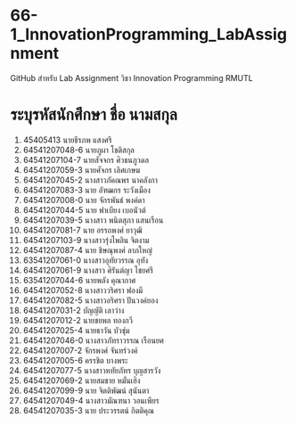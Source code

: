 # 66-1_InnovationProgramming_LabAssignment
GitHub สำหรับ Lab Assignment วิชา Innovation Programming RMUTL
# ระบุรหัสนักศึกษา ชื่อ นามสกุล
1. 45405413 นายธีรภพ แสงศรี
2. 64541207048-6 นายภูผา โชติสกุล
3. 64541207104-7 นายสัจจกร ศิวธนภูวดล
4. 64541207059-3 นายศัจกร เลิศเกษม
5. 64541207045-2 นางสาวภัคณพร  นาคลังกา
7. 64541207083-3 นาย อัฑฒกร ระวังเมือง
8. 64541207008-0 นาย จักรพันธ์  พงค์ดา
9. 64541207044-5 นาย ฟาเบียง เบอนัวต์
10. 64541207039-5 นางสาว พนิตสุภา  แสนเรือน
11. 64541207081-7 นาย อรรถพงศ์ ยาวุฒิ
12. 64541207103-9 นางสาวรุ่งไพลิน จิตงาม
13. 64541207087-4 นาย ชิษณุพงศ์ ลาภใหญ่
14. 63541207061-0 นางสาวอุทัยวรรณ อุทัง
15. 64541207061-9 นางสาว ศิรันต์ญา ไชยศรี
16. 63541207044-6 นายพลัง คุณากาศ
17. 64541207052-8 นางสาววริศรา ฟองมี
18. 64541207082-5 นางสาวอริศรา ปันวงค์ยอง
19. 64541207031-2 บัญญัติ เลาว่าง
20. 64541207012-2 นายชยพล ทองกวี
21. 64541207025-4 นายธาวัน บัวชุ่ม
22. 64541207046-0 นางสาวภัทราวรรณ เรือนยศ
23. 64541207007-2 จักรพงศ์ จันทร์วงค์
24. 64541207005-6 ครรชิต บางพระ
25. 64541207077-5 นางสาวหทัยภัทร บุญสารวัง
26. 64541207069-2 นายสมชาย หมั่นเฮิง
27. 64541207099-9 นาย จิตติพัฒน์ สุนันตา
28. 64541207049-4 นางสาวมัณฑนา วอนเพียร
29. 64541207035-3 นาย ประวรรตน์ กิตติคุณ 
